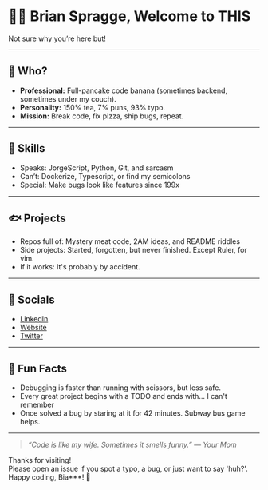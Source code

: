 # 🤷‍♂️ Brian Spragge, Welcome to THIS

Not sure why you’re here but!

---

## 🥚 Who?

- **Professional:** Full-pancake code banana (sometimes backend, sometimes under my couch).
- **Personality:** 150% tea, 7% puns, 93% typo.
- **Mission:** Break code, fix pizza, ship bugs, repeat.

---

## 🕺 Skills

- Speaks: JorgeScript, Python, Git, and sarcasm
- Can’t: Dockerize, Typescript, or find my semicolons
- Special: Make bugs look like features since 199x

---

## 🐟 Projects

- Repos full of: Mystery meat code, 2AM ideas, and README riddles
- Side projects: Started, forgotten, but never finished.  Except Ruler, for vim.
- If it works: It's probably by accident.

---

## 🦄 Socials

- [LinkedIn](#) <!-- Real link? Pfft More like garbage collector -->
- [Website](#) <!-- Maybe someday -->
- [Twitter](#) <!-- It's called posting :\ -->

---

## 🍕 Fun Facts

- Debugging is faster than running with scissors, but less safe.
- Every great project begins with a TODO and ends with... I can't remember
- Once solved a bug by staring at it for 42 minutes.  Subway bus game helps.

---

> _“Code is like my wife. Sometimes it smells funny.” — Your Mom_

Thanks for visiting!  
Please open an issue if you spot a typo, a bug, or just want to say 'huh?'.  
Happy coding, Bia***! 🥚
